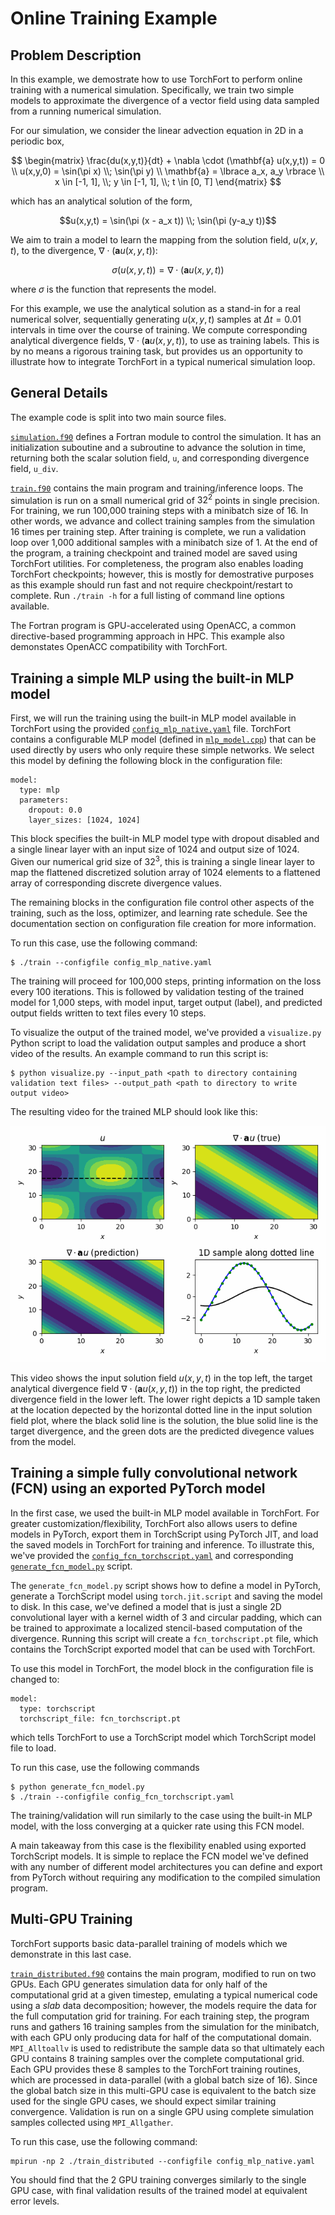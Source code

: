 # Online Training Example

## Problem Description
In this example, we demostrate how to use TorchFort to perform online training with a numerical simulation. Specifically,
we train two simple models to approximate the divergence of a vector field using data sampled from a running
numerical simulation.

For our simulation, we consider the linear advection equation in 2D in a periodic box,

$$
\begin{matrix}
\frac{du(x,y,t)}{dt} + \nabla \cdot (\mathbf{a} u(x,y,t)) = 0 \\
u(x,y,0) = \sin(\pi x) \\; \sin(\pi y) \\
\mathbf{a} = \lbrace a_x, a_y \rbrace \\
x \in [-1, 1], \\; y \in [-1, 1], \\; t \in [0, T]
\end{matrix}
$$

which has an analytical solution of the form,

$$u(x,y,t) = \sin(\pi (x - a_x t)) \\; \sin(\pi (y-a_y t))$$

We aim to train a model to learn the mapping from the solution field, $u(x,y,t)$, to the divergence, $\nabla \cdot (\mathbf{a} u(x,y,t))$:

$$\sigma(u(x,y,t)) = \nabla \cdot (\mathbf{a} u(x,y,t))$$

where $\sigma$ is the function that represents the model.

For this example, we use the analytical solution as a stand-in for a real numerical solver, sequentially generating $u(x,y,t)$ samples
at $\Delta t = 0.01$ intervals in time over the course of training. We compute corresponding analytical divergence fields, $\nabla \cdot (\mathbf{a} u(x,y,t))$,
to use as training labels. This is by no means a rigorous training task, but provides us an opportunity to illustrate how to integrate
TorchFort in a typical numerical simulation loop. 

## General Details
The example code is split into two main source files.

[`simulation.f90`](simulation.f90) defines a Fortran module to control the simulation. It has an initialization suboutine and a subroutine to advance the solution in time,
returning both the scalar solution field, `u`, and corresponding divergence field, `u_div`. 

[`train.f90`](train.f90) contains the main program and training/inference loops. The simulation is run on a small numerical grid of $32^2$ points in single precision.
For training, we run 100,000 training steps with a minibatch size of 16. In other words, we advance and collect training samples from the simulation 16 times per training step.
After training is complete, we run a validation loop over 1,000 additional samples with a minibatch size of 1. At the end of the program, a training checkpoint and trained
model are saved using TorchFort utilities. For completeness, the program also enables loading TorchFort checkpoints; however, this is mostly for demostrative purposes as 
this example should run fast and not require checkpoint/restart to complete. Run `./train -h` for a full listing of command line options available.

The Fortran program is GPU-accelerated using OpenACC, a common directive-based programming approach in HPC. This example also demonstates OpenACC
compatibility with TorchFort.

## Training a simple MLP using the built-in MLP model
First, we will run the training using the built-in MLP model available in TorchFort using the provided [`config_mlp_native.yaml`](config_mlp_native.yaml) file.
TorchFort contains a configurable MLP model (defined in [`mlp_model.cpp`](/src/csrc/models/mlp_model.cpp)) that can be used directly by users who
only require these simple networks. We select this model by defining the following block in the configuration file:
```
model:
  type: mlp
  parameters:
    dropout: 0.0
    layer_sizes: [1024, 1024]
```
This block specifies the built-in MLP model type with dropout disabled and a single linear layer with an input size of 1024 and output size of 1024. Given our
numerical grid size of $32^3$, this is training a single linear layer to map the flattened discretized solution array of 1024 elements to a flattened array
of corresponding discrete divergence values.

The remaining blocks in the configuration file control other aspects of the training, such as the loss, optimizer, and learning rate schedule. See
the documentation section on configuration file creation for more information.

To run this case, use the following command:
```
$ ./train --configfile config_mlp_native.yaml
```

The training will proceed for 100,000 steps, printing information on the loss every 100 iterations. This is followed by validation testing of the trained
model for 1,000 steps, with model input, target output (label), and predicted output fields written to text files every 10 steps.

To visualize the output of the trained model, we've provided a `visualize.py` Python script to load the validation output samples and produce
a short video of the results. An example command to run this script is:
```
$ python visualize.py --input_path <path to directory containing validation text files> --output_path <path to directory to write output video>
```

The resulting video for the trained MLP should look like this:

![Simulation Visualization Example](media/validation_results.gif)

This video shows the input solution field $u(x,y,t)$ in the top left, the target analytical divergence field $\nabla \cdot (\mathbf{a} u(x,y,t))$ in the top
right, the predicted divergence field in the lower left. The lower right depicts a 1D sample taken at the location depected by the horizontal dotted line
in the input solution field plot, where the black solid line is the solution, the blue solid line is the target divergence, and the green dots are the
predicted divegence values from the model.

## Training a simple fully convolutional network (FCN) using an exported PyTorch model
In the first case, we used the built-in MLP model available in TorchFort. For greater customization/flexibility, TorchFort also allows users to define
models in PyTorch, export them in TorchScript using PyTorch JIT, and load the saved models in TorchFort for training and inference. To illustrate this,
we've provided the [`config_fcn_torchscript.yaml`](config_fcn_torchscript.yaml) and corresponding [`generate_fcn_model.py`](generate_fcn_model.py) script.

The `generate_fcn_model.py` script shows how to define a model in PyTorch, generate a TorchScript model using `torch.jit.script` and saving the model to
disk. In this case, we've defined a model that is just a single 2D convolutional layer with a kernel width of 3 and circular padding, which can be trained to approximate a localized stencil-based computation of the divergence. Running this script will create a `fcn_torchscript.pt` file, which contains the
TorchScript exported model that can be used with TorchFort.

To use this model in TorchFort, the model block in the configuration file is changed to:
```
model:
  type: torchscript
  torchscript_file: fcn_torchscript.pt
```
which tells TorchFort to use a TorchScript model which TorchScript model file to load.

To run this case, use the following commands
```
$ python generate_fcn_model.py
$ ./train --configfile config_fcn_torchscript.yaml
```

The training/validation will run similarly to the case using the built-in MLP model, with the loss converging at a quicker rate using this FCN model.

A main takeaway from this case is the flexibility enabled using exported TorchScript models. It is simple to replace the FCN model we've defined with
any number of different model architectures you can define and export from PyTorch without requiring any modification to the compiled simulation program.

## Multi-GPU Training
TorchFort supports basic data-parallel training of models which we demonstrate in this last case. 

[`train_distributed.f90`](train_distributed.f90) contains the main program, modified to run on two GPUs. Each GPU generates simulation data for only half of the computational grid at
a given timestep, emulating a typical numerical code using a _slab_ data decomposition; however, the models require the data for the full computation grid for training.
For each training step, the program runs and gathers 16 training samples from the simulation for the minibatch, with each GPU only producing data
for half of the computational domain. `MPI_Alltoallv` is used to redistribute the sample data so that ultimately each GPU contains 8 training samples over the complete
computational grid. Each GPU provides these 8 samples to the TorchFort training routines, which are processed in data-parallel (with a global batch size
of 16). Since the global batch size in this multi-GPU case is equivalent to the batch size used for the single GPU cases, we should expect similar training
convergence. Validation is run on a single GPU using complete simulation samples collected using `MPI_Allgather`. 

To run this case, use the following command:
```
mpirun -np 2 ./train_distributed --configfile config_mlp_native.yaml
```

You should find that the 2 GPU training converges similarly to the single GPU case, with final validation results of the trained model at equivalent error
levels.

